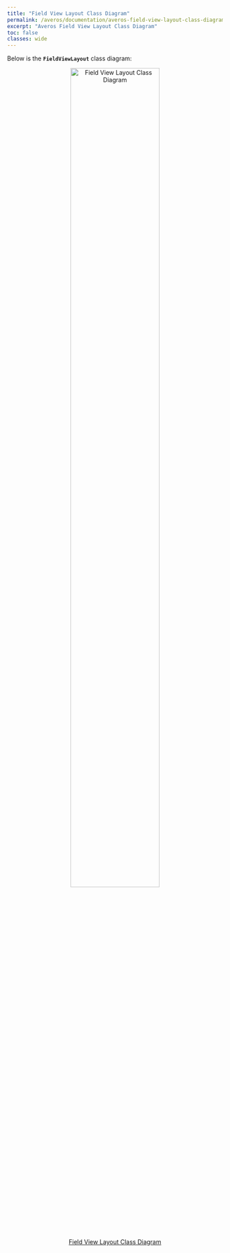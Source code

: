 ```yaml
---
title: "Field View Layout Class Diagram"
permalink: /averos/documentation/averos-field-view-layout-class-diagram/
excerpt: "Averos Field View Layout Class Diagram"
toc: false
classes: wide
---
```


Below is the **`FieldViewLayout`** class diagram:

<div align="center">
<figure style="justify-content: center;">
	<a href="{{ site.baseurl }}/assets/doc/averos-fieldview-layout-class-diagram.png">
    <img style="width: 70%;" src="{{ site.baseurl }}/assets/doc/averos-fieldview-layout-class-diagram.png" alt="Field View Layout Class Diagram">
      <figcaption>Field View Layout Class Diagram</figcaption>
  </a>
</figure>
</div>